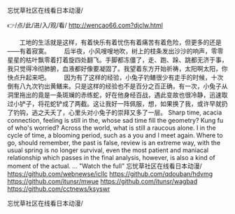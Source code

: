 
忘忧草社区在线看日本动漫/




👉/点/此/进/入/观/看/ http://wencao66.com?djclw.html




　　工地的生活就是这样，有着快乐有着忧伤有着痛苦有着危险，但更多的还是——有着寂寞。
　　后半夜，小风嗖嗖地吹，树上的枝条发出沙沙的响声，零零星星的枯叶飘零着打着旋四处翻飞。手脚都冻僵了，走、跑、跺、跳都无济于事，我只觉得冷彻肺腑，血液都好像要凝固了。我望着东方开始祈祷，太阳啊太阳，你快点升起来吧。
　　因为有了这样的经验，小兔子钓鳝很少有走手的时候，十次倒有八九次钓出黄鳝来。只是这样的经验也不是百分之百正确，有一次，小兔子从洞里拖出的竟是一条斑斓的赤练蛇，好在他身经百战，遇此变故也很冷静，迅速取过小铲子，将花蛇铲成了两截。这让我好一阵佩服，想，如果换了我，或许早就扔了钓钩，逃之夭夭了，心里头对小兔子的崇拜又多了一层。
Sharp time, acacia connection, feeling is still in the, whose sad time fill the geometry?
Kung fu of who's worried?
Across the world, what is still a raucous alone.
I in the cycle of time, a blooming period, such as a you and I meet again.
Where to go, should remember, the past is false, review is an extreme way, with the usual spring is no longer survival, even the most patient and maniacal relationship which passes in the final analysis, however, is also a kind of moment of the actual.
...
"Watch the full"
忘忧草社区在线看日本动漫/ https://github.com/webnewse/icllc
https://github.com/qdouban/hdvmg
https://github.com/itunsr/mwue
https://github.com/itunsr/wagbad
https://github.com/cctnews/ksyswr





忘忧草社区在线看日本动漫/
